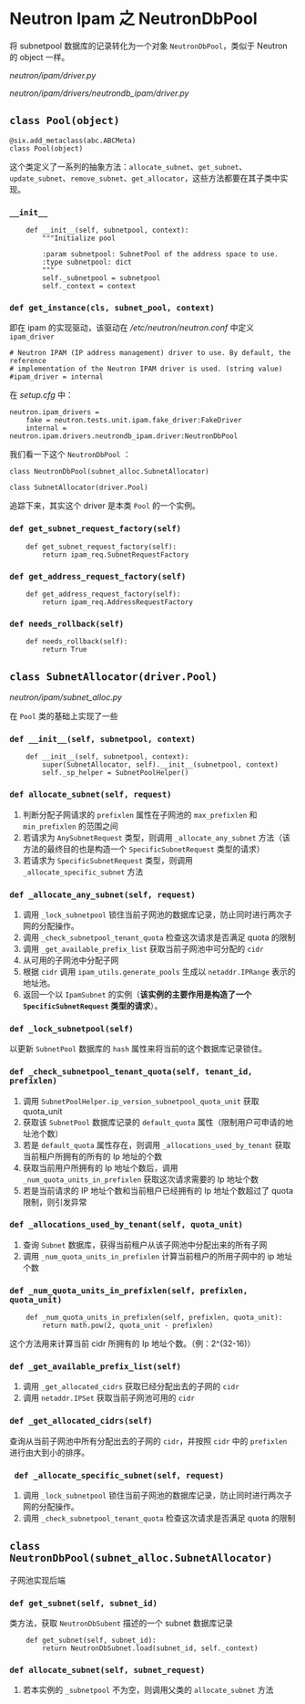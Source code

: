 # Neutron Ipam 之 NeutronDbPool

将 subnetpool 数据库的记录转化为一个对象 `NeutronDbPool`，类似于 Neutron 的 object 一样。

*neutron/ipam/driver.py*

*neutron/ipam/drivers/neutrondb_ipam/driver.py*

## `class Pool(object)`

```
@six.add_metaclass(abc.ABCMeta)
class Pool(object)
```

这个类定义了一系列的抽象方法：`allocate_subnet`、`get_subnet`、`update_subnet`、`remove_subnet`、`get_allocator`，这些方法都要在其子类中实现。

### `__init__`

```
    def __init__(self, subnetpool, context):
        """Initialize pool

        :param subnetpool: SubnetPool of the address space to use.
        :type subnetpool: dict
        """
        self._subnetpool = subnetpool
        self._context = context
```

### `def get_instance(cls, subnet_pool, context)`

即在 ipam 的实现驱动，该驱动在 */etc/neutron/neutron.conf* 中定义 `ipam_driver`

```
# Neutron IPAM (IP address management) driver to use. By default, the reference
# implementation of the Neutron IPAM driver is used. (string value)
#ipam_driver = internal
```

在 *setup.cfg* 中：

```
neutron.ipam_drivers =
    fake = neutron.tests.unit.ipam.fake_driver:FakeDriver
    internal = neutron.ipam.drivers.neutrondb_ipam.driver:NeutronDbPool
```

我们看一下这个 `NeutronDbPool` ：

```
class NeutronDbPool(subnet_alloc.SubnetAllocator)
```

```
class SubnetAllocator(driver.Pool)
```

追踪下来，其实这个 driver 是本类 `Pool` 的一个实例。

### `def get_subnet_request_factory(self)`

```
    def get_subnet_request_factory(self):
        return ipam_req.SubnetRequestFactory
```

### `def get_address_request_factory(self)`

```
    def get_address_request_factory(self):
        return ipam_req.AddressRequestFactory
```

### `def needs_rollback(self)`

```
    def needs_rollback(self):
        return True
```

## `class SubnetAllocator(driver.Pool)`

*neutron/ipam/subnet_alloc.py*

在 `Pool` 类的基础上实现了一些

### `def __init__(self, subnetpool, context)`

```
    def __init__(self, subnetpool, context):
        super(SubnetAllocator, self).__init__(subnetpool, context)
        self._sp_helper = SubnetPoolHelper()
```

### `def allocate_subnet(self, request)`

1. 判断分配子网请求的 `prefixlen` 属性在子网池的 `max_prefixlen` 和 `min_prefixlen` 的范围之间
2. 若请求为 `AnySubnetRequest` 类型，则调用 `_allocate_any_subnet` 方法（该方法的最终目的也是构造一个 `SpecificSubnetRequest` 类型的请求）
3. 若请求为 `SpecificSubnetRequest` 类型，则调用 `_allocate_specific_subnet` 方法


### `def _allocate_any_subnet(self, request)`

1. 调用 `_lock_subnetpool` 锁住当前子网池的数据库记录，防止同时进行两次子网的分配操作。
2. 调用 `_check_subnetpool_tenant_quota` 检查这次请求是否满足 quota 的限制
3. 调用 `_get_available_prefix_list` 获取当前子网池中可分配的 `cidr`
4. 从可用的子网池中分配子网
5. 根据 `cidr` 调用 `ipam_utils.generate_pools` 生成以 `netaddr.IPRange` 表示的地址池。
6. 返回一个以 `IpamSubnet` 的实例（**该实例的主要作用是构造了一个 `SpecificSubnetRequest` 类型的请求**）。

### `def _lock_subnetpool(self)`

以更新 `SubnetPool` 数据库的 `hash` 属性来将当前的这个数据库记录锁住。

### `def _check_subnetpool_tenant_quota(self, tenant_id, prefixlen)`

1. 调用 `SubnetPoolHelper.ip_version_subnetpool_quota_unit` 获取 quota_unit
2. 获取该 `SubnetPool` 数据库记录的 `default_quota` 属性（限制用户可申请的地址池个数）
3. 若是 `default_quota` 属性存在，则调用 `_allocations_used_by_tenant` 获取当前租户所拥有的所有的 Ip 地址的个数
4. 获取当前用户所拥有的 Ip 地址个数后，调用 `_num_quota_units_in_prefixlen` 获取这次请求需要的 Ip 地址个数
5. 若是当前请求的 IP 地址个数和当前租户已经拥有的 Ip 地址个数超过了 quota 限制，则引发异常


### `def _allocations_used_by_tenant(self, quota_unit)`

1. 查询 `Subnet` 数据库，获得当前租户从该子网池中分配出来的所有子网
2. 调用 `_num_quota_units_in_prefixlen` 计算当前租户的所用子网中的 ip 地址个数

### `def _num_quota_units_in_prefixlen(self, prefixlen, quota_unit)`

```
    def _num_quota_units_in_prefixlen(self, prefixlen, quota_unit):                                                                                                
        return math.pow(2, quota_unit - prefixlen)
```

这个方法用来计算当前 cidr 所拥有的 Ip 地址个数。（例：2^(32-16)）

### `def _get_available_prefix_list(self)`

1. 调用 `_get_allocated_cidrs` 获取已经分配出去的子网的 `cidr`
2. 调用 `netaddr.IPSet` 获取当前子网池可用的 `cidr`


### `def _get_allocated_cidrs(self)`

查询从当前子网池中所有分配出去的子网的 `cidr`，并按照 `cidr` 中的 `prefixlen` 进行由大到小的排序。

### ` def _allocate_specific_subnet(self, request)`

1. 调用 `_lock_subnetpool` 锁住当前子网池的数据库记录，防止同时进行两次子网的分配操作。
2. 调用 `_check_subnetpool_tenant_quota` 检查这次请求是否满足 quota 的限制





## `class NeutronDbPool(subnet_alloc.SubnetAllocator)`

子网池实现后端

### `def get_subnet(self, subnet_id)`

类方法，获取 `NeutronDbSubent` 描述的一个 subnet 数据库记录

```
    def get_subnet(self, subnet_id):
        return NeutronDbSubnet.load(subnet_id, self._context)
```

### `def allocate_subnet(self, subnet_request)`

1. 若本实例的 `_subnetpool` 不为空，则调用父类的 `allocate_subnet` 方法























